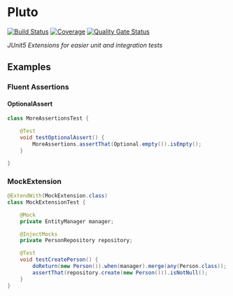# Pluto 
[![Build Status](https://secure.travis-ci.org/toberkoe/pluto.png)](http://travis-ci.org/toberkoe/pluto) [![Coverage](https://sonarcloud.io/api/project_badges/measure?project=de.toberkoe.tools%3Apluto&metric=coverage)](https://sonarcloud.io/dashboard?id=de.toberkoe.tools%3Apluto) [![Quality Gate Status](https://sonarcloud.io/api/project_badges/measure?project=de.toberkoe.tools%3Apluto&metric=alert_status)](https://sonarcloud.io/dashboard?id=de.toberkoe.tools%3Apluto)

[//]: # (add badges for maven central) 

*JUnit5 Extensions for easier unit and integration tests*

## Examples

### Fluent Assertions

[//]: # (reference to Fest Fluent Assertions, lack of jdk8+ support)

#### OptionalAssert<T>

``` java
class MoreAssertionsTest {

    @Test
    void testOptionalAssert() {
        MoreAssertions.assertThat(Optional.empty()).isEmpty();
    }

}
```

[//]: # (table of available methods)

### MockExtension

``` java
@ExtendWith(MockExtension.class)
class MockExtensionTest {

    @Mock
    private EntityManager manager;

    @InjectMocks
    private PersonRepository repository;

    @Test
    void testCreatePerson() {
        doReturn(new Person()).when(manager).merge(any(Person.class));
        assertThat(repository.create(new Person())).isNotNull();
    }
}
```


[//]: # (PersistenceExtension)

[//]: # (Latest News)

[//]: # (About)

[//]: # (Quickstart Maven and Gradle)

[//]: # (Wiki)
